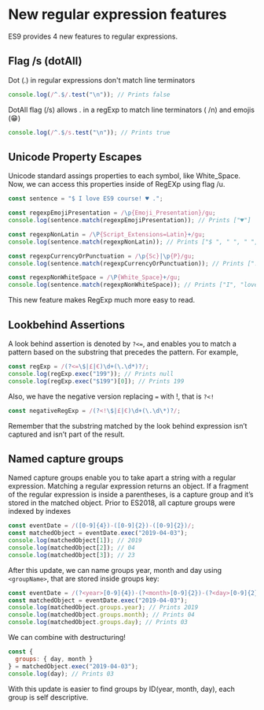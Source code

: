 # New regular expression features

ES9 provides 4 new features to regular expressions.

## Flag /s (dotAll)

Dot (.) in regular expressions don't match line terminators

```js
console.log(/^.$/.test("\n")); // Prints false
```

DotAll flag (/s) allows . in a regExp to match line terminators ( /n) and emojis (😁)

```js
console.log(/^.$/s.test("\n")); // Prints true
```

## Unicode Property Escapes

Unicode standard assings properties to each symbol, like White_Space. Now, we can access this properties inside of RegEXp using flag /u.

```js
const sentence = "$ I love ES9 course! ♥️ .";

const regexpEmojiPresentation = /\p{Emoji_Presentation}/gu;
console.log(sentence.match(regexpEmojiPresentation)); // Prints ["♥️"]

const regexpNonLatin = /\P{Script_Extensions=Latin}+/gu;
console.log(sentence.match(regexpNonLatin)); // Prints ["$ ", " ", " ", "9 ", "! ♥️ ."]

const regexpCurrencyOrPunctuation = /\p{Sc}|\p{P}/gu;
console.log(sentence.match(regexpCurrencyOrPunctuation)); // Prints ["!", "."]

const regexpNonWhiteSpace = /\P{White_Space}+/gu;
console.log(sentence.match(regexpNonWhiteSpace)); // Prints ["I", "love", "ES9", "course", "♥️", "."]
```

This new feature makes RegExp much more easy to read.

## Lookbehind Assertions

A look behind assertion is denoted by `?<=`, and enables you to match a pattern based on the substring that precedes the pattern. For example,

```js
const regExp = /(?<=\$|£|€)\d+(\.\d*)?/;
console.log(regExp.exec("199")); // Prints null
console.log(regExp.exec("$199")[0]); // Prints 199
```

Also, we have the negative version replacing `=` with !, that is `?<!`

```js
const negativeRegExp = /(?<!\$|£|€)\d+(\.\d\*)?/;
```

Remember that the substring matched by the look behind expression isn’t captured and isn’t part of the result.

## Named capture groups

Named capture groups enable you to take apart a string with a regular expression.
Matching a regular expression returns an object. If a fragment of the regular expression is inside a parentheses, is a capture group and it’s stored in the matched object.
Prior to ES2018, all capture groups were indexed by indexes

```js
const eventDate = /([0-9]{4})-([0-9]{2})-([0-9]{2})/;
const matchedObject = eventDate.exec("2019-04-03");
console.log(matchedObject[1]); // 2019
console.log(matchedObject[2]); // 04
console.log(matchedObject[3]); // 23
```

After this update, we can name groups year, month and day using `<groupName>`, that are stored inside groups key:

```js
const eventDate = /(?<year>[0-9]{4})-(?<month>[0-9]{2})-(?<day>[0-9]{2})/;
const matchedObject = eventDate.exec("2019-04-03");
console.log(matchedObject.groups.year); // Prints 2019
console.log(matchedObject.groups.month); // Prints 04
console.log(matchedObject.groups.day); // Prints 03
```

We can combine with destructuring!

```js
const {
  groups: { day, month }
} = matchedObject.exec("2019-04-03");
console.log(day); // Prints 03
```

With this update is easier to find groups by ID(year, month, day), each group is self descriptive.
